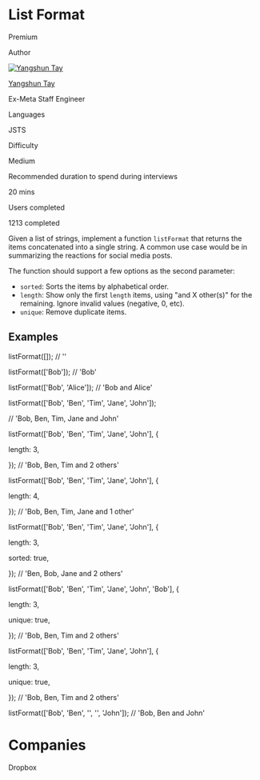 # List Format

Premium

Author

[![Yangshun Tay](https://www.greatfrontend.com/img/team/yangshun.jpg)](https://www.linkedin.com/in/yangshun)

[Yangshun Tay](https://www.linkedin.com/in/yangshun)[](https://www.linkedin.com/in/yangshun)

Ex-Meta Staff Engineer

Languages

JSTS

Difficulty

Medium

Recommended duration to spend during interviews

20 mins

Users completed

1213 completed

Given a list of strings, implement a function `listFormat` that returns the items concatenated into a single string. A common use case would be in summarizing the reactions for social media posts.

The function should support a few options as the second parameter:

- `sorted`: Sorts the items by alphabetical order.
- `length`: Show only the first `length` items, using "and X other(s)" for the remaining. Ignore invalid values (negative, 0, etc).
- `unique`: Remove duplicate items.

## Examples

listFormat([]); // ''

listFormat(['Bob']); // 'Bob'

listFormat(['Bob', 'Alice']); // 'Bob and Alice'

listFormat(['Bob', 'Ben', 'Tim', 'Jane', 'John']);

// 'Bob, Ben, Tim, Jane and John'

listFormat(['Bob', 'Ben', 'Tim', 'Jane', 'John'], {

  length: 3,

}); // 'Bob, Ben, Tim and 2 others'

listFormat(['Bob', 'Ben', 'Tim', 'Jane', 'John'], {

  length: 4,

}); // 'Bob, Ben, Tim, Jane and 1 other'

listFormat(['Bob', 'Ben', 'Tim', 'Jane', 'John'], {

  length: 3,

  sorted: true,

}); // 'Ben, Bob, Jane and 2 others'

listFormat(['Bob', 'Ben', 'Tim', 'Jane', 'John', 'Bob'], {

  length: 3,

  unique: true,

}); // 'Bob, Ben, Tim and 2 others'

listFormat(['Bob', 'Ben', 'Tim', 'Jane', 'John'], {

  length: 3,

  unique: true,

}); // 'Bob, Ben, Tim and 2 others'

listFormat(['Bob', 'Ben', '', '', 'John']); // 'Bob, Ben and John'

# Companies

Dropbox